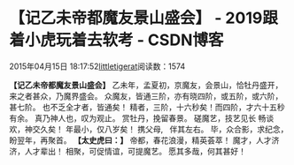 
# 【记乙未帝都魔友景山盛会】 - 2019跟着小虎玩着去软考 - CSDN博客

2015年04月15日 18:17:52[littletigerat](https://me.csdn.net/littletigerat)阅读数：1574


**【记乙未帝都魔友景山盛会】**
乙未年，孟夏初，京魔友，会景山，恰牡丹盛开，来之者甚众，乃魔界盛会。
众魔友，皆通三阶，亦有晓四阶，或五阶，或六阶，甚七阶。
也不乏全才者，皆通矣！
精者，三阶，十六秒矣！而四阶，才六十五秒有余。
真乃神人也，叹为观止。
赏牡丹，挽留春景。
磋魔艺，技艺见长
畅谈欢，神交久矣！
年最小，仅八岁矣！
携父母,   伴其左右。
毕，众合影，求纪念，盼翌年，再聚首。
**【太史虎曰：】**
帝都，春花浪漫，精英荟萃！
魔才，人才济济，人才辈出！
相聚，可促情谊，可提魔艺。
愿其多哉，何其甚好！


